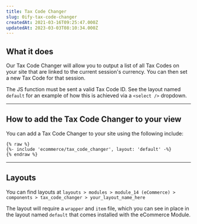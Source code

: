 ```yaml
---
title: Tax Code Changer
slug: 0ify-tax-code-changer
createdAt: 2021-03-16T09:25:47.000Z
updatedAt: 2023-03-03T08:10:34.000Z
---
```


## What it does


Our Tax Code Changer will allow you to output a list of all Tax Codes on your site that are linked to the current session's currency. You can then set a new Tax Code for that session.

The JS function must be sent a valid Tax Code ID. See the layout named `default` for an example of how this is achieved via a `<select />` dropdown.

***

## How to add the Tax Code Changer to your view


You can add a Tax Code Changer to your site using the following include:

```
{% raw %}
{%- include 'ecommerce/tax_code_changer', layout: 'default' -%}
{% endraw %}
```

***

## Layouts


You can find layouts at `layouts > modules > module_14 (eCommerce) > components > tax_code_changer > your_layout_name_here`

The layout will require a `wrapper` and `item` file, which you can see in place in the layout named `default` that comes installed with the eCommerce Module.


